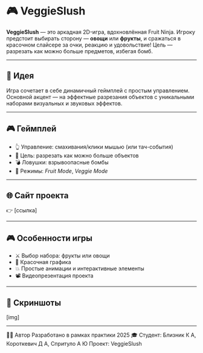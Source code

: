 # 🎮 VeggieSlush

**VeggieSlush** — это аркадная 2D-игра, вдохновлённая Fruit Ninja. Игроку предстоит выбирать сторону — **овощи** или **фрукты**, и сражаться в красочном слайсере за очки, реакцию и удовольствие!
Цель — разрезать как можно больше предметов, избегая бомб.

---

## 🧩 Идея

Игра сочетает в себе динамичный геймплей с простым управлением. Основной акцент — на эффектные разрезания объектов с уникальными наборами визуальных и звуковых эффектов.

---

## 🎮 Геймплей

- 👆 Управление: смахивания/клики мышью (или тач-события)
- 🍓 Цель: разрезать как можно больше объектов
- 💣 Ловушки: взрывоопасные бомбы
- 🥦 Режимы: *Fruit Mode*, *Veggie Mode*

---

## 🌐 Сайт проекта

👉 [ссылка]

---

## 🎮 Особенности игры

- ⚔️ Выбор набора: фрукты или овощи
- 🎨 Красочная графика
- 💥 Простые анимации и интерактивные элементы
- 📽️ Видеопрезентация проекта

-----

## 📸 Скриншоты

[img]

---

🧑‍💻 Автор
Разработано в рамках практики 2025
🎓 Студент: Близник К А, Короткевич Д А, Спритуло А Ю
Проект: VeggieSlush
